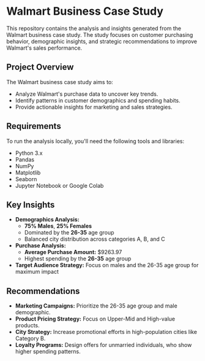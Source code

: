 # Walmart Business Case Study

This repository contains the analysis and insights generated from the Walmart business case study. The study focuses on customer purchasing behavior, demographic insights, and strategic recommendations to improve Walmart's sales performance.

## Project Overview

The Walmart business case study aims to:
- Analyze Walmart's purchase data to uncover key trends.
- Identify patterns in customer demographics and spending habits.
- Provide actionable insights for marketing and sales strategies.


## Requirements
To run the analysis locally, you'll need the following tools and libraries:
- Python 3.x
- Pandas
- NumPy
- Matplotlib
- Seaborn
- Jupyter Notebook or Google Colab

## Key Insights
- **Demographics Analysis:**
  - **75% Males**, **25% Females**
  - Dominated by the **26-35** age group
  - Balanced city distribution across categories A, B, and C
- **Purchase Analysis:**
  - **Average Purchase Amount:** $9263.97
  - Highest spending by the **26-35** age group
- **Target Audience Strategy:** Focus on males and the 26-35 age group for maximum impact

## Recommendations
- **Marketing Campaigns:** Prioritize the 26-35 age group and male demographic.
- **Product Pricing Strategy:** Focus on Upper-Mid and High-value products.
- **City Strategy:** Increase promotional efforts in high-population cities like Category B.
- **Loyalty Programs:** Design offers for unmarried individuals, who show higher spending patterns.



